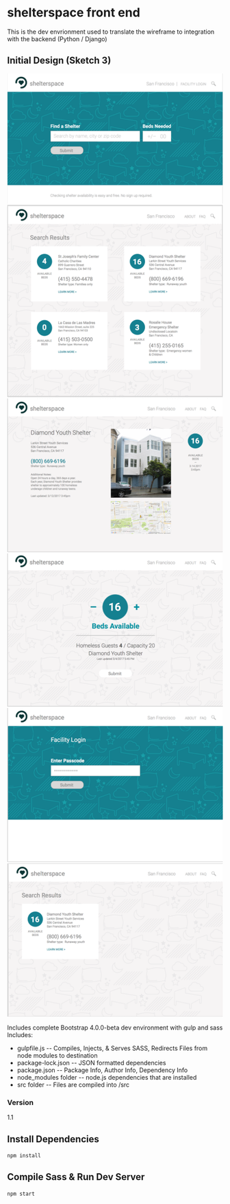 # shelterspace front end
This is the dev envrionment used  to translate the wireframe to integration with the backend (Python / Django)

## Initial Design (Sketch 3)

<p align="center">
   <img src="/etc/1.png" alt="shelterspace_wireframe">
   <img src="/etc/2.png" alt="shelterspace_wireframe">
   <img src="/etc/3.png" alt="shelterspace_wireframe">
   <img src="/etc/4.png" alt="shelterspace_wireframe">
   <img src="/etc/5.png" alt="shelterspace_wireframe">
   <img src="/etc/6.png" alt="shelterspace_wireframe">	
</p>


Includes complete Bootstrap 4.0.0-beta dev environment with gulp and sass
Includes:
* gulpfile.js -- Compiles, Injects, & Serves SASS, Redirects Files from node modules to destination
* package-lock.json -- JSON formatted dependencies
* package.json -- Package Info, Author Info, Dependency Info
* node_modules folder -- node.js dependencies that are installed
* src folder -- Files are compiled into /src

### Version

1.1

## Install Dependencies

```bash
npm install 
```

## Compile Sass & Run Dev Server

```bash
npm start
```

